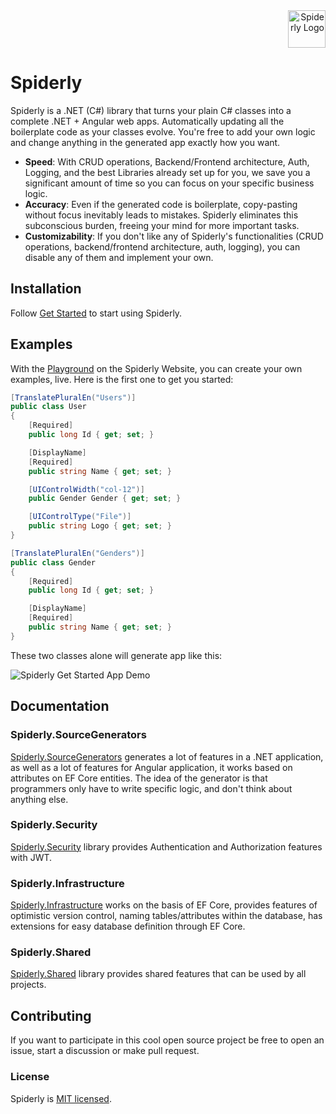 <div align="right">
  <img src="https://www.spiderly.dev/assets/spiderly-logo.svg" alt="Spiderly Logo" width="60"/>
</div>

# Spiderly
Spiderly is a .NET (C#) library that turns your plain C# classes into a complete .NET + Angular web apps. Automatically updating all the boilerplate code as your classes evolve. You're free to add your own logic and change anything in the generated app exactly how you want.

<ul>
  <li><b>Speed</b>: With CRUD operations, Backend/Frontend architecture, Auth, Logging, and the best Libraries already set up for you, we save you a significant amount of time so you can focus on your specific business logic.</li>
  <li><b>Accuracy</b>: Even if the generated code is boilerplate, copy-pasting without focus inevitably leads to mistakes. Spiderly eliminates this subconscious burden, freeing your mind for more important tasks.</li>
  <li><b>Customizability</b>: If you don't like any of Spiderly's functionalities (CRUD operations, backend/frontend architecture, auth, logging), you can disable any of them and implement your own.</li>
</ul>

## Installation
Follow [Get Started](https://www.spiderly.dev/#get-started) to start using Spiderly.

## Examples
With the [Playground](https://www.spiderly.dev/playground) on the Spiderly Website, you can create your own examples, live. Here is the first one to get you started:
```csharp
[TranslatePluralEn("Users")]
public class User
{
    [Required]
    public long Id { get; set; }

    [DisplayName]
    [Required]
    public string Name { get; set; }

    [UIControlWidth("col-12")]
    public Gender Gender { get; set; }

    [UIControlType("File")]
    public string Logo { get; set; }
}
```
```csharp
[TranslatePluralEn("Genders")]
public class Gender
{
    [Required]
    public long Id { get; set; }

    [DisplayName]
    [Required]
    public string Name { get; set; }
}
```
These two classes alone will generate app like this:
<div>
  <img src="https://www.spiderly.dev/assets/spiderly-app-demo.png" alt="Spiderly Get Started App Demo"/>
</div>

## Documentation

### Spiderly.SourceGenerators
[Spiderly.SourceGenerators](https://github.com/filiptrivan/spiderly/tree/main/Spiderly.SourceGenerators) generates a lot of features in a .NET application, as well as a lot of features for Angular application, it works based on attributes on EF Core entities. The idea of ​​the generator is that programmers only have to write specific logic, and don't think about anything else.

### Spiderly.Security
[Spiderly.Security](https://github.com/filiptrivan/spiderly/tree/main/Spiderly.Security) library provides Authentication and Authorization features with JWT.

### Spiderly.Infrastructure
[Spiderly.Infrastructure](https://github.com/filiptrivan/spiderly/tree/main/Spiderly.Infrastructure) works on the basis of EF Core, provides features of optimistic version control, naming tables/attributes within the database, has extensions for easy database definition through EF Core.

### Spiderly.Shared
[Spiderly.Shared](https://github.com/filiptrivan/spiderly/tree/main/Spiderly.Shared) library provides shared features that can be used by all projects.

## Contributing
If you want to participate in this cool open source project be free to open an issue, start a discussion or make pull request.

### License
Spiderly is [MIT licensed](https://github.com/filiptrivan/spiderly/blob/main/LICENSE).
